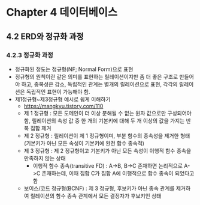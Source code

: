 # Chapter 4 데이터베이스
## 4.2 ERD와 정규화 과정
### 4.2.3 정규화 과정
- 정규화된 정도는 정규형(NF; Normal Form)으로 표현
- 정규형의 원칙이란 같은 의미를 표현하는 릴레이션이지만 좀 더 좋은 구조로 만들어야 하고, 중복성은 감소, 독립적인 관계는 별개의 릴레이션으로 표현, 각각의 릴레이션은 독립적인 표현이 가능해야 함.
- 제1정규형~제3정규형 예시로 쉽게 이해하기
  - https://mangkyu.tistory.com/110
  - 제 1 정규형 : 모든 도메인이 더 이상 분해될 수 없는 원자 값으로만 구성되어야 함, 릴레이션의 속성 값 중 한 개의 기본키에 대해 두 개 이상의 값을 가지는 반복 집합 제거
  - 제 2 정규형 : 릴레이션이 제 1 정규형이며, 부분 함수의 종속성을 제거한 형태(기본키가 아닌 모든 속성이 기본키에 완전 함수 종속적)
  - 제 3 정규형 : 제 2 정규형이고 기본키가 아닌 모든 속성이 이행적 함수 종속을 만족하지 않는 상태
    - 이행적 함수 종속(transitive FD) : A->B, B->C 존재하면 논리적으로 A->C 존재하는데, 이때 집합 C가 집합 A에 이행적으로 함수 종속이 되었다고 함
  - 보이스/코드 정규형(BCNF) : 제 3 정규형, 후보키가 아닌 종속 관계를 제거하여 릴레이션의 함수 종속 관계에서 모든 결정자가 후보키인 상태
